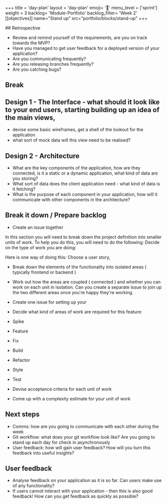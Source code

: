 +++
title = 'day-plan'
layout = 'day-plan'
emoji= '📝'
menu_level = ['sprint']
weight = 3
backlog= 'Module-Portfolio'
backlog_filter= 'Week 2'
[[objectives]]
name="Stand up"
src="portfolio/blocks/stand-up"
+++

## Retrospective

- Review and remind yourself of the requirements, are you on track towards the MVP?
- Have you managed to get user feedback for a deployed version of your application?
- Are you communicating frequently?
- Are you releasing branches frequently?
- Are you catching bugs?

## Break

## Design 1 - The Interface - what should it look like to your end users, starting building up an idea of the main views,

- devise some basic wireframes, get a shell of the lookout for the application
- what sort of mock data will this view need to be realised?

## Design 2 - Architecture

- What are the key components of the application, how are they connected, is it a static or a dynamic application, what kind of data are you storing?
- What sort of data does the client application need - what kind of data is it fetching?
- What is the purpose of each component in your application, how will it communicate with other components in the architecture?

## Break it down / Prepare backlog

- Create an issue together

In this section you will need to break down the project definition into smaller units of work.
To help you do this, you will need to do the following:
Decide on the type of work you are doing:

Here is one way of doing this:
Choose a user story,

- Break down the elements of the functionality into isolated areas ( typically frontend or backend )
- Work out how the areas are coupled ( connected ) and whether you can work on each unit in isolation. Can you create a separate issue to join up the two different areas once you're happy they're working.
- Create one issue for setting up your
- Decide what kind of areas of work are required for this feature:

- Spike
- Feature
- Fix
- Build
- Refactor
- Style
- Test

- Devise acceptance criteria for each unit of work
- Come up with a complexity estimate for your unit of work

## Next steps

- Comms: how are you going to communicate with each other during the week
- Git workflow: what does your git workflow look like? Are you going to stand up each day for check in asynchronously
- User feedback: how will gain user feedback? How will you turn this feedback into useful insights?

## User feedback

- Analyse feedback on your application as it is so far. Can users make use of any functionality?
- If users cannot interact with your application - then this is also good feedback! How can you get feedback as quickly as possible?
